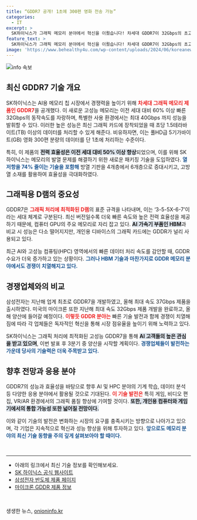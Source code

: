 ```yaml
---
title: “GDDR7 공개! 1초에 300편 영화 전송 가능”
categories:
  - IT
excerpt: >
  SK하이닉스가 그래픽 메모리 분야에서 혁신을 이뤘습니다! 차세대 GDDR7이 32Gbps의 초고속 성능을 자랑하며, 1초에 5GB 영화 300편을 처리할 수 있는 놀라운 기술이 공개되었습니다. AI와 고성능 컴퓨팅 영역에서의 수요 급증 속, 전력 효율성까지 높인 이 제품이 성공적으로 양산될 수 있을까요?
feature_text: >
  SK하이닉스가 그래픽 메모리 분야에서 혁신을 이뤘습니다! 차세대 GDDR7이 32Gbps의 초고속 성능을 자랑하며, 1초에 5GB 영화 300편을 처리할 수 있는 놀라운 기술이 공개되었습니다. AI와 고성능 컴퓨팅 영역에서의 수요 급증 속, 전력 효율성까지 높인 이 제품이 성공적으로 양산될 수 있을까요?
image: 'https://www.behealthy4u.com/wp-content/uploads/2024/06/koreanews.jpg'
---
```


<p><img src="https://www.behealthy4u.com/wp-content/uploads/2024/06/koreanews.jpg" alt="info 속보" /></p>

<h2 data-ke-size="size26">최신 GDDR7 기술 개요</h2>

<p data-ke-size="size16">SK하이닉스는 AI용 메모리 칩 시장에서 경쟁력을 높이기 위해 <b><span style="color: #ee2323;">차세대 그래픽 메모리 제품인 GDDR7</span></b>을 공개했다. 이 새로운 고성능 메모리는 이전 세대 대비 60% 이상 빠른 32Gbps의 동작속도를 자랑하며, 특별한 사용 환경에서는 최대 40Gbps 까지 성능을 발휘할 수 있다. 이러한 높은 성능은 최신 그래픽 카드에 장착되었을 때 초당 1.5테라바이트(TB) 이상의 데이터를 처리할 수 있게 해준다. 비유하자면, 이는 풀HD급 5기가바이트(GB) 영화 300편 분량의 데이터를 단 1초에 처리하는 수준이다.</p>

<p data-ke-size="size16">특히, 이 제품의 <b><span style="background-color: #21538527;">전력 효율성은 이전 세대 대비 50% 이상 향상</span></b>되었으며, 이를 위해 SK하이닉스는 메모리의 발열 문제를 해결하기 위한 새로운 패키징 기술을 도입하였다. <b><span style="color: #1a5490;">열 저항을 74% 줄이는 기술을 포함해</span></b> 방열 기판을 4개층에서 6개층으로 증대시키고, 고방열 소재를 활용하여 효율성을 극대화하였다.</p>

<h2 data-ke-size="size26">그래픽용 D램의 중요성</h2>

<p data-ke-size="size16">GDDR7은 <b><span style="color: #ee2323;">그래픽 처리에 최적화된 D램</span></b>의 표준 규격을 나타내며, 이는 ‘3-5-5X-6-7’이라는 세대 체계로 구분된다. 최신 버전일수록 더욱 빠른 속도와 높은 전력 효율성을 제공하기 때문에, 컴퓨터 GPU의 주요 메모리로 자리 잡고 있다. <b><span style="background-color: #21538527;">AI 가속기 부품인 HBM</span></b>과 비교 시 성능은 다소 떨어지지만, 개인용 디바이스의 그래픽 카드에는 GDDR가 널리 사용되고 있다.</p>

<p data-ke-size="size16">최근 AI와 고성능 컴퓨팅(HPC) 영역에서의 빠른 데이터 처리 속도를 감안할 때, GDDR 수요가 더욱 증가하고 있는 상황이다. <b><span style="color: #1a5490;">그러나 HBM 기술과 마찬가지로 GDDR 메모리 분야에서도 경쟁이 치열해지고 있다.</span></b></p>

<h2 data-ke-size="size26">경쟁업체와의 비교</h2>

<p data-ke-size="size16">삼성전자는 지난해 업계 최초로 GDDR7을 개발하였고, 올해 최대 속도 37Gbps 제품을 출시하였다. 미국의 마이크론 또한 지난해 최대 속도 32Gbps 제품 개발을 완료하고, 올해 양산에 들어갈 예정이다. <b><span style="color: #ee2323;">이렇듯 GDDR 분야는</span></b> 빠른 기술 발전과 함께 경쟁이 치열해짐에 따라 각 업체들은 독자적인 혁신을 통해 시장 점유율을 높이기 위해 노력하고 있다.</p>

<p data-ke-size="size16">SK하이닉스는 그래픽 처리에 최적화된 고성능 GDDR7을 통해 <b><span style="background-color: #21538527;">AI 고객들의 높은 관심을 받고 있으며</span></b>, 이번 발표 후 3분기 중 양산을 시작할 계획이다. <b><span style="color: #1a5490;">경쟁업체들이 발전하는 가운데 당사의 기술력은 더욱 주목받고 있다.</span></b></p>

<h2 data-ke-size="size26">향후 전망과 응용 분야</h2>

<p data-ke-size="size16">GDDR7의 성능과 효율성을 바탕으로 향후 AI 및 HPC 분야의 기계 학습, 데이터 분석 등 다양한 응용 분야에서 활용될 것으로 기대된다. <b><span style="color: #ee2323;">이 기술 발전은</span></b> 특히 게임, 비디오 편집, VR/AR 환경에서의 그래픽 품질 향상에 기여할 것이다. <b><span style="background-color: #21538527;">또한, 개인용 컴퓨터와 게임기에서의 통합 가능성 또한 넓어질 전망이다.</span></b></p>

<p data-ke-size="size16">이와 같이 기술의 발전은 변화하는 시장의 요구를 충족시키는 방향으로 나아가고 있으며, 각 기업은 지속적으로 혁신과 성능 향상을 위해 투자하고 있다. <b><span style="color: #1a5490;">앞으로도 메모리 분야의 최신 기술 동향을 주의 깊게 살펴보아야 할 때이다.</span></b></p>

<p data-ke-size="size16">&nbsp;</p>

<hr>

<ul>
    <li>아래의 링크에서 최신 기술 정보를 확인해보세요.</li>
    <li><a href="https://tech.skhynix.com">SK 하이닉스 공식 웹사이트</a></li>
    <li><a href="https://www.samsung.com/semiconductor/ssd/">삼성전자 반도체 제품 페이지</a></li>
    <li><a href="https://www.micron.com/products/dram/gddr6">마이크론 GDDR 제품 정보</a></li>
</ul>

<p data-ke-size="size16">&nbsp;</p>
생생한 뉴스, <a href="https://onioninfo.kr" rel="dofollow">onioninfo.kr</a>


